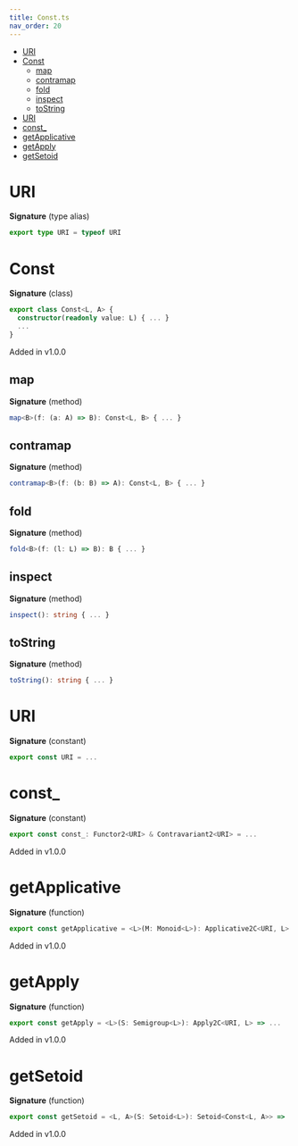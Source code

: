 ```yaml
---
title: Const.ts
nav_order: 20
---
```


<!-- START doctoc generated TOC please keep comment here to allow auto update -->
<!-- DON'T EDIT THIS SECTION, INSTEAD RE-RUN doctoc TO UPDATE -->


- [URI](#uri)
- [Const](#const)
  - [map](#map)
  - [contramap](#contramap)
  - [fold](#fold)
  - [inspect](#inspect)
  - [toString](#tostring)
- [URI](#uri-1)
- [const\_](#const%5C_)
- [getApplicative](#getapplicative)
- [getApply](#getapply)
- [getSetoid](#getsetoid)

<!-- END doctoc generated TOC please keep comment here to allow auto update -->

# URI

**Signature** (type alias)

```ts
export type URI = typeof URI
```

# Const

**Signature** (class)

```ts
export class Const<L, A> {
  constructor(readonly value: L) { ... }
  ...
}
```

Added in v1.0.0

## map

**Signature** (method)

```ts
map<B>(f: (a: A) => B): Const<L, B> { ... }
```

## contramap

**Signature** (method)

```ts
contramap<B>(f: (b: B) => A): Const<L, B> { ... }
```

## fold

**Signature** (method)

```ts
fold<B>(f: (l: L) => B): B { ... }
```

## inspect

**Signature** (method)

```ts
inspect(): string { ... }
```

## toString

**Signature** (method)

```ts
toString(): string { ... }
```

# URI

**Signature** (constant)

```ts
export const URI = ...
```

# const\_

**Signature** (constant)

```ts
export const const_: Functor2<URI> & Contravariant2<URI> = ...
```

Added in v1.0.0

# getApplicative

**Signature** (function)

```ts
export const getApplicative = <L>(M: Monoid<L>): Applicative2C<URI, L> => ...
```

Added in v1.0.0

# getApply

**Signature** (function)

```ts
export const getApply = <L>(S: Semigroup<L>): Apply2C<URI, L> => ...
```

Added in v1.0.0

# getSetoid

**Signature** (function)

```ts
export const getSetoid = <L, A>(S: Setoid<L>): Setoid<Const<L, A>> => ...
```

Added in v1.0.0
